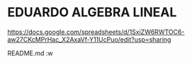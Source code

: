# EDUARDO ALGEBRA LINEAL
https://docs.google.com/spreadsheets/d/1SxiZW6RWTOC6-aw27CKcMPrHac_X2AxaVf-Y11UcPuo/edit?usp=sharing

README.md
:w

